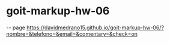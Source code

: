 # goit-markup-hw-06

-- page
https://davidmedrano15.github.io/goit-markup-hw-06/?nombre=&telefono=&email=&comentary=&check=on
